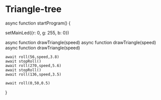 # Triangle-tree
async function startProgram() {

setMainLed({r: 0, g: 255, b: 0})

async function drawTriangle(speed)
async function drawTriangle(speed)
async function drawTriangle(speed)

	await roll(56,speed,3.8)
	await stopRoll()
	await roll(270,speed,5.6)
	await stopRoll()
	await roll(136,speed,3.5) 
	
	await roll(0,50,0.5)
	
	
}
